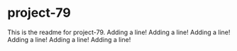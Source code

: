 # project-79

This is the readme for project-79.
Adding a line!
Adding a line!
Adding a line!
Adding a line!
Adding a line!
Adding a line!
